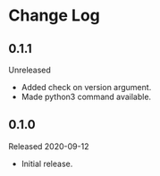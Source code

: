 # Change Log

## 0.1.1

Unreleased

- Added check on version argument.
- Made python3 command available.

## 0.1.0

Released 2020-09-12

- Initial release.
